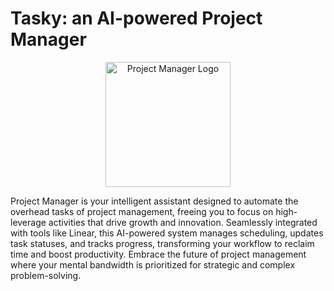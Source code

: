 # Tasky: an AI-powered Project Manager

<p align="center">
    <img src="https://vivek-public-cdn.s3.us-west-2.amazonaws.com/project-manager.png" alt="Project Manager Logo" width="200" height="200">
</p>

Project Manager is your intelligent assistant designed to automate the overhead tasks of project management, freeing you to focus on high-leverage activities that drive growth and innovation. Seamlessly integrated with tools like Linear, this AI-powered system manages scheduling, updates task statuses, and tracks progress, transforming your workflow to reclaim time and boost productivity. Embrace the future of project management where your mental bandwidth is prioritized for strategic and complex problem-solving.
